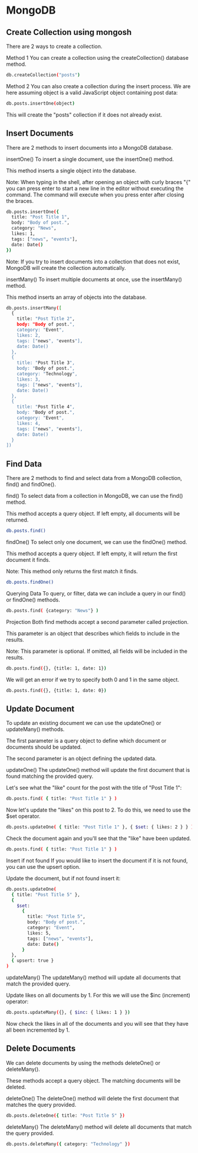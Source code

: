 # MongoDB

## Create Collection using mongosh
There are 2 ways to create a collection.

Method 1
You can create a collection using the createCollection() database method.

```sh
db.createCollection("posts")
```

Method 2
You can also create a collection during the insert process. We are here assuming object is a valid JavaScript object containing post data:

```sh
db.posts.insertOne(object)
```

This will create the "posts" collection if it does not already exist.

## Insert Documents
There are 2 methods to insert documents into a MongoDB database.

insertOne()
To insert a single document, use the insertOne() method.

This method inserts a single object into the database.

Note: When typing in the shell, after opening an object with curly braces "{" you can press enter to start a new line in the editor without executing the command. The command will execute when you press enter after closing the braces.

```sh
db.posts.insertOne({
  title: "Post Title 1",
  body: "Body of post.",
  category: "News",
  likes: 1,
  tags: ["news", "events"],
  date: Date()
})
```
Note: If you try to insert documents into a collection that does not exist, MongoDB will create the collection automatically.

insertMany()
To insert multiple documents at once, use the insertMany() method.

This method inserts an array of objects into the database.

```sh
db.posts.insertMany([  
  {
    title: "Post Title 2",
    body: "Body of post.",
    category: "Event",
    likes: 2,
    tags: ["news", "events"],
    date: Date()
  },
  {
    title: "Post Title 3",
    body: "Body of post.",
    category: "Technology",
    likes: 3,
    tags: ["news", "events"],
    date: Date()
  },
  {
    title: "Post Title 4",
    body: "Body of post.",
    category: "Event",
    likes: 4,
    tags: ["news", "events"],
    date: Date()
  }
])
```

## Find Data
There are 2 methods to find and select data from a MongoDB collection, find() and findOne().

find()
To select data from a collection in MongoDB, we can use the find() method.

This method accepts a query object. If left empty, all documents will be returned.

```sh
db.posts.find()
```
findOne()
To select only one document, we can use the findOne() method.

This method accepts a query object. If left empty, it will return the first document it finds.

Note: This method only returns the first match it finds.

```sh
db.posts.findOne()
```
Querying Data
To query, or filter, data we can include a query in our find() or findOne() methods.

```sh
db.posts.find( {category: "News"} )
```
Projection
Both find methods accept a second parameter called projection.

This parameter is an object that describes which fields to include in the results.

Note: This parameter is optional. If omitted, all fields will be included in the results.

```sh
db.posts.find({}, {title: 1, date: 1})
```
We will get an error if we try to specify both 0 and 1 in the same object.
```sh
db.posts.find({}, {title: 1, date: 0})
```

## Update Document
To update an existing document we can use the updateOne() or updateMany() methods.

The first parameter is a query object to define which document or documents should be updated.

The second parameter is an object defining the updated data.

updateOne()
The updateOne() method will update the first document that is found matching the provided query.

Let's see what the "like" count for the post with the title of "Post Title 1":

```sh
db.posts.find( { title: "Post Title 1" } ) 
```
Now let's update the "likes" on this post to 2. To do this, we need to use the $set operator.

```sh
db.posts.updateOne( { title: "Post Title 1" }, { $set: { likes: 2 } } ) 
```
Check the document again and you'll see that the "like" have been updated.

```sh
db.posts.find( { title: "Post Title 1" } ) 
```
Insert if not found
If you would like to insert the document if it is not found, you can use the upsert option.

Update the document, but if not found insert it:

```sh
db.posts.updateOne( 
  { title: "Post Title 5" }, 
  {
    $set: 
      {
        title: "Post Title 5",
        body: "Body of post.",
        category: "Event",
        likes: 5,
        tags: ["news", "events"],
        date: Date()
      }
  }, 
  { upsert: true }
)
```
updateMany()
The updateMany() method will update all documents that match the provided query.

Update likes on all documents by 1. For this we will use the $inc (increment) operator:

```sh
db.posts.updateMany({}, { $inc: { likes: 1 } })
```
Now check the likes in all of the documents and you will see that they have all been incremented by 1.

## Delete Documents
We can delete documents by using the methods deleteOne() or deleteMany().

These methods accept a query object. The matching documents will be deleted.

deleteOne()
The deleteOne() method will delete the first document that matches the query provided.

```sh
db.posts.deleteOne({ title: "Post Title 5" })
```
deleteMany()
The deleteMany() method will delete all documents that match the query provided.

```sh
db.posts.deleteMany({ category: "Technology" })
```


